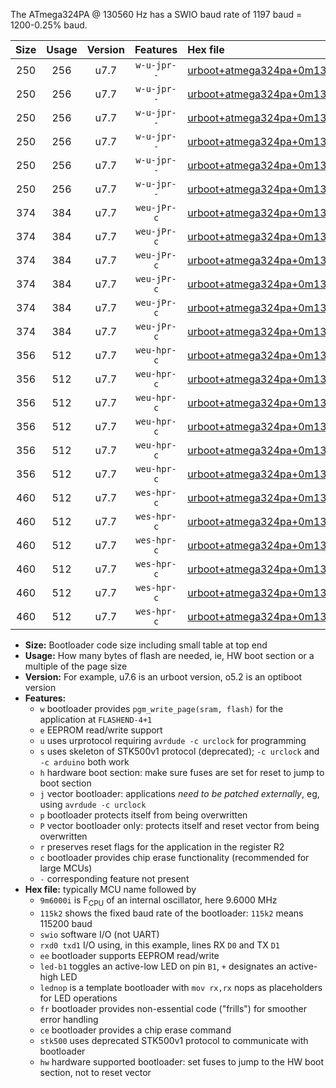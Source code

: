 The ATmega324PA @ 130560 Hz has a SWIO baud rate of 1197 baud = 1200-0.25% baud.

|Size|Usage|Version|Features|Hex file|
|:-:|:-:|:-:|:-:|:--|
|250|256|u7.7|`w-u-jpr--`|[urboot+atmega324pa+0m130560i++++1k2_swio_rxd0_txd1_led+b0.hex](https://raw.githubusercontent.com/stefanrueger/urboot.hex/main/mcus/atmega324pa/internal_oscillator/fint+0m130560_Hz/br++++1k2_bps/urboot+atmega324pa+0m130560i++++1k2_swio_rxd0_txd1_led+b0.hex)|
|250|256|u7.7|`w-u-jpr--`|[urboot+atmega324pa+0m130560i++++1k2_swio_rxd0_txd1_led+b7.hex](https://raw.githubusercontent.com/stefanrueger/urboot.hex/main/mcus/atmega324pa/internal_oscillator/fint+0m130560_Hz/br++++1k2_bps/urboot+atmega324pa+0m130560i++++1k2_swio_rxd0_txd1_led+b7.hex)|
|250|256|u7.7|`w-u-jpr--`|[urboot+atmega324pa+0m130560i++++1k2_swio_rxd0_txd1_lednop.hex](https://raw.githubusercontent.com/stefanrueger/urboot.hex/main/mcus/atmega324pa/internal_oscillator/fint+0m130560_Hz/br++++1k2_bps/urboot+atmega324pa+0m130560i++++1k2_swio_rxd0_txd1_lednop.hex)|
|250|256|u7.7|`w-u-jpr--`|[urboot+atmega324pa+0m130560i++++1k2_swio_rxd2_txd3_led+b0.hex](https://raw.githubusercontent.com/stefanrueger/urboot.hex/main/mcus/atmega324pa/internal_oscillator/fint+0m130560_Hz/br++++1k2_bps/urboot+atmega324pa+0m130560i++++1k2_swio_rxd2_txd3_led+b0.hex)|
|250|256|u7.7|`w-u-jpr--`|[urboot+atmega324pa+0m130560i++++1k2_swio_rxd2_txd3_led+b7.hex](https://raw.githubusercontent.com/stefanrueger/urboot.hex/main/mcus/atmega324pa/internal_oscillator/fint+0m130560_Hz/br++++1k2_bps/urboot+atmega324pa+0m130560i++++1k2_swio_rxd2_txd3_led+b7.hex)|
|250|256|u7.7|`w-u-jpr--`|[urboot+atmega324pa+0m130560i++++1k2_swio_rxd2_txd3_lednop.hex](https://raw.githubusercontent.com/stefanrueger/urboot.hex/main/mcus/atmega324pa/internal_oscillator/fint+0m130560_Hz/br++++1k2_bps/urboot+atmega324pa+0m130560i++++1k2_swio_rxd2_txd3_lednop.hex)|
|374|384|u7.7|`weu-jPr-c`|[urboot+atmega324pa+0m130560i++++1k2_swio_rxd0_txd1_ee_led+b0_fr_ce.hex](https://raw.githubusercontent.com/stefanrueger/urboot.hex/main/mcus/atmega324pa/internal_oscillator/fint+0m130560_Hz/br++++1k2_bps/urboot+atmega324pa+0m130560i++++1k2_swio_rxd0_txd1_ee_led+b0_fr_ce.hex)|
|374|384|u7.7|`weu-jPr-c`|[urboot+atmega324pa+0m130560i++++1k2_swio_rxd0_txd1_ee_led+b7_fr_ce.hex](https://raw.githubusercontent.com/stefanrueger/urboot.hex/main/mcus/atmega324pa/internal_oscillator/fint+0m130560_Hz/br++++1k2_bps/urboot+atmega324pa+0m130560i++++1k2_swio_rxd0_txd1_ee_led+b7_fr_ce.hex)|
|374|384|u7.7|`weu-jPr-c`|[urboot+atmega324pa+0m130560i++++1k2_swio_rxd0_txd1_ee_lednop_fr_ce.hex](https://raw.githubusercontent.com/stefanrueger/urboot.hex/main/mcus/atmega324pa/internal_oscillator/fint+0m130560_Hz/br++++1k2_bps/urboot+atmega324pa+0m130560i++++1k2_swio_rxd0_txd1_ee_lednop_fr_ce.hex)|
|374|384|u7.7|`weu-jPr-c`|[urboot+atmega324pa+0m130560i++++1k2_swio_rxd2_txd3_ee_led+b0_fr_ce.hex](https://raw.githubusercontent.com/stefanrueger/urboot.hex/main/mcus/atmega324pa/internal_oscillator/fint+0m130560_Hz/br++++1k2_bps/urboot+atmega324pa+0m130560i++++1k2_swio_rxd2_txd3_ee_led+b0_fr_ce.hex)|
|374|384|u7.7|`weu-jPr-c`|[urboot+atmega324pa+0m130560i++++1k2_swio_rxd2_txd3_ee_led+b7_fr_ce.hex](https://raw.githubusercontent.com/stefanrueger/urboot.hex/main/mcus/atmega324pa/internal_oscillator/fint+0m130560_Hz/br++++1k2_bps/urboot+atmega324pa+0m130560i++++1k2_swio_rxd2_txd3_ee_led+b7_fr_ce.hex)|
|374|384|u7.7|`weu-jPr-c`|[urboot+atmega324pa+0m130560i++++1k2_swio_rxd2_txd3_ee_lednop_fr_ce.hex](https://raw.githubusercontent.com/stefanrueger/urboot.hex/main/mcus/atmega324pa/internal_oscillator/fint+0m130560_Hz/br++++1k2_bps/urboot+atmega324pa+0m130560i++++1k2_swio_rxd2_txd3_ee_lednop_fr_ce.hex)|
|356|512|u7.7|`weu-hpr-c`|[urboot+atmega324pa+0m130560i++++1k2_swio_rxd0_txd1_ee_led+b0_fr_ce_hw.hex](https://raw.githubusercontent.com/stefanrueger/urboot.hex/main/mcus/atmega324pa/internal_oscillator/fint+0m130560_Hz/br++++1k2_bps/urboot+atmega324pa+0m130560i++++1k2_swio_rxd0_txd1_ee_led+b0_fr_ce_hw.hex)|
|356|512|u7.7|`weu-hpr-c`|[urboot+atmega324pa+0m130560i++++1k2_swio_rxd0_txd1_ee_led+b7_fr_ce_hw.hex](https://raw.githubusercontent.com/stefanrueger/urboot.hex/main/mcus/atmega324pa/internal_oscillator/fint+0m130560_Hz/br++++1k2_bps/urboot+atmega324pa+0m130560i++++1k2_swio_rxd0_txd1_ee_led+b7_fr_ce_hw.hex)|
|356|512|u7.7|`weu-hpr-c`|[urboot+atmega324pa+0m130560i++++1k2_swio_rxd0_txd1_ee_lednop_fr_ce_hw.hex](https://raw.githubusercontent.com/stefanrueger/urboot.hex/main/mcus/atmega324pa/internal_oscillator/fint+0m130560_Hz/br++++1k2_bps/urboot+atmega324pa+0m130560i++++1k2_swio_rxd0_txd1_ee_lednop_fr_ce_hw.hex)|
|356|512|u7.7|`weu-hpr-c`|[urboot+atmega324pa+0m130560i++++1k2_swio_rxd2_txd3_ee_led+b0_fr_ce_hw.hex](https://raw.githubusercontent.com/stefanrueger/urboot.hex/main/mcus/atmega324pa/internal_oscillator/fint+0m130560_Hz/br++++1k2_bps/urboot+atmega324pa+0m130560i++++1k2_swio_rxd2_txd3_ee_led+b0_fr_ce_hw.hex)|
|356|512|u7.7|`weu-hpr-c`|[urboot+atmega324pa+0m130560i++++1k2_swio_rxd2_txd3_ee_led+b7_fr_ce_hw.hex](https://raw.githubusercontent.com/stefanrueger/urboot.hex/main/mcus/atmega324pa/internal_oscillator/fint+0m130560_Hz/br++++1k2_bps/urboot+atmega324pa+0m130560i++++1k2_swio_rxd2_txd3_ee_led+b7_fr_ce_hw.hex)|
|356|512|u7.7|`weu-hpr-c`|[urboot+atmega324pa+0m130560i++++1k2_swio_rxd2_txd3_ee_lednop_fr_ce_hw.hex](https://raw.githubusercontent.com/stefanrueger/urboot.hex/main/mcus/atmega324pa/internal_oscillator/fint+0m130560_Hz/br++++1k2_bps/urboot+atmega324pa+0m130560i++++1k2_swio_rxd2_txd3_ee_lednop_fr_ce_hw.hex)|
|460|512|u7.7|`wes-hpr-c`|[urboot+atmega324pa+0m130560i++++1k2_swio_rxd0_txd1_ee_led+b0_fr_ce_stk500_hw.hex](https://raw.githubusercontent.com/stefanrueger/urboot.hex/main/mcus/atmega324pa/internal_oscillator/fint+0m130560_Hz/br++++1k2_bps/urboot+atmega324pa+0m130560i++++1k2_swio_rxd0_txd1_ee_led+b0_fr_ce_stk500_hw.hex)|
|460|512|u7.7|`wes-hpr-c`|[urboot+atmega324pa+0m130560i++++1k2_swio_rxd0_txd1_ee_led+b7_fr_ce_stk500_hw.hex](https://raw.githubusercontent.com/stefanrueger/urboot.hex/main/mcus/atmega324pa/internal_oscillator/fint+0m130560_Hz/br++++1k2_bps/urboot+atmega324pa+0m130560i++++1k2_swio_rxd0_txd1_ee_led+b7_fr_ce_stk500_hw.hex)|
|460|512|u7.7|`wes-hpr-c`|[urboot+atmega324pa+0m130560i++++1k2_swio_rxd0_txd1_ee_lednop_fr_ce_stk500_hw.hex](https://raw.githubusercontent.com/stefanrueger/urboot.hex/main/mcus/atmega324pa/internal_oscillator/fint+0m130560_Hz/br++++1k2_bps/urboot+atmega324pa+0m130560i++++1k2_swio_rxd0_txd1_ee_lednop_fr_ce_stk500_hw.hex)|
|460|512|u7.7|`wes-hpr-c`|[urboot+atmega324pa+0m130560i++++1k2_swio_rxd2_txd3_ee_led+b0_fr_ce_stk500_hw.hex](https://raw.githubusercontent.com/stefanrueger/urboot.hex/main/mcus/atmega324pa/internal_oscillator/fint+0m130560_Hz/br++++1k2_bps/urboot+atmega324pa+0m130560i++++1k2_swio_rxd2_txd3_ee_led+b0_fr_ce_stk500_hw.hex)|
|460|512|u7.7|`wes-hpr-c`|[urboot+atmega324pa+0m130560i++++1k2_swio_rxd2_txd3_ee_led+b7_fr_ce_stk500_hw.hex](https://raw.githubusercontent.com/stefanrueger/urboot.hex/main/mcus/atmega324pa/internal_oscillator/fint+0m130560_Hz/br++++1k2_bps/urboot+atmega324pa+0m130560i++++1k2_swio_rxd2_txd3_ee_led+b7_fr_ce_stk500_hw.hex)|
|460|512|u7.7|`wes-hpr-c`|[urboot+atmega324pa+0m130560i++++1k2_swio_rxd2_txd3_ee_lednop_fr_ce_stk500_hw.hex](https://raw.githubusercontent.com/stefanrueger/urboot.hex/main/mcus/atmega324pa/internal_oscillator/fint+0m130560_Hz/br++++1k2_bps/urboot+atmega324pa+0m130560i++++1k2_swio_rxd2_txd3_ee_lednop_fr_ce_stk500_hw.hex)|

- **Size:** Bootloader code size including small table at top end
- **Usage:** How many bytes of flash are needed, ie, HW boot section or a multiple of the page size
- **Version:** For example, u7.6 is an urboot version, o5.2 is an optiboot version
- **Features:**
  + `w` bootloader provides `pgm_write_page(sram, flash)` for the application at `FLASHEND-4+1`
  + `e` EEPROM read/write support
  + `u` uses urprotocol requiring `avrdude -c urclock` for programming
  + `s` uses skeleton of STK500v1 protocol (deprecated); `-c urclock` and `-c arduino` both work
  + `h` hardware boot section: make sure fuses are set for reset to jump to boot section
  + `j` vector bootloader: applications *need to be patched externally*, eg, using `avrdude -c urclock`
  + `p` bootloader protects itself from being overwritten
  + `P` vector bootloader only: protects itself and reset vector from being overwritten
  + `r` preserves reset flags for the application in the register R2
  + `c` bootloader provides chip erase functionality (recommended for large MCUs)
  + `-` corresponding feature not present
- **Hex file:** typically MCU name followed by
  + `9m6000i` is F<sub>CPU</sub> of an internal oscillator, here 9.6000 MHz
  + `115k2` shows the fixed baud rate of the bootloader: `115k2` means 115200 baud
  + `swio` software I/O (not UART)
  + `rxd0 txd1` I/O using, in this example, lines RX `D0` and TX `D1`
  + `ee` bootloader supports EEPROM read/write
  + `led-b1` toggles an active-low LED on pin `B1`, `+` designates an active-high LED
  + `lednop` is a template bootloader with `mov rx,rx` nops as placeholders for LED operations
  + `fr` bootloader provides non-essential code ("frills") for smoother error handling
  + `ce` bootloader provides a chip erase command
  + `stk500` uses deprecated STK500v1 protocol to communicate with bootloader
  + `hw` hardware supported bootloader: set fuses to jump to the HW boot section, not to reset vector
